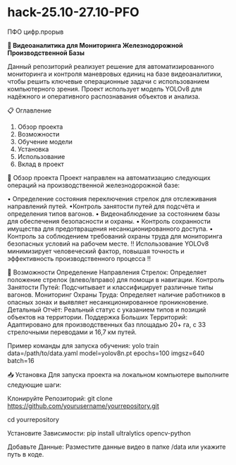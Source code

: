 # hack-25.10-27.10-PFO
ПФО цифр.прорыв

**🚂 Видеоаналитика для Мониторинга Железнодорожной Производственной Базы**

Данный репозиторий реализует решение для автоматизированного мониторинга и контроля маневровых единиц на базе видеоаналитики, чтобы решить ключевые операционные задачи с использованием компьютерного зрения. Проект использует модель YOLOv8 для надёжного и оперативного распознавания объектов и анализа.

📋 Оглавление
1. Обзор проекта
2. Возможности
3. Обучение модели
4. Установка
5. Использование
6. Вклад в проект

📌 Обзор проекта
Проект направлен на автоматизацию следующих операций на производственной железнодорожной базе:

• Определение состояния переключения стрелок для отслеживания направлений путей.
•Контроль занятости путей для подсчёта и определения типов вагонов.
• Видеонаблюдение за состоянием базы для обеспечения безопасности и охраны.
• Контроль сохранности имущества для предотвращения несанкционированного доступа.
• Контроль за соблюдением требований охраны труда для мониторинга безопасных условий на рабочем месте.
‼️ Использование YOLOv8 минимизирует человеческий фактор, повышая точность и эффективность производственного процесса ‼️

🚀 Возможности
Определение Направления Стрелок: Определяет положение стрелок (влево/вправо) для помощи в навигации.
Контроль Занятости Путей: Подсчитывает и классифицирует различные типы вагонов.
Мониторинг Охраны Труда: Определяет наличие работников в опасных зонах и выявляет несанкционированное проникновение.
Детальный Отчёт: Реальный статус с указанием типов и позиций объектов на территории.
Поддержка Больших Территорий: Адаптировано для производственных баз площадью 20+ га, с 33 стрелочными переводами и 16,7 км путей.

Пример команды для запуска обучения:
yolo train data=/path/to/data.yaml model=yolov8n.pt epochs=100 imgsz=640 batch=16


📥 Установка
Для запуска проекта на локальном компьютере выполните следующие шаги:

Клонируйте Репозиторий:
git clone https://github.com/yourusername/yourrepository.git

cd yourrepository

Установите Зависимости:
pip install ultralytics opencv-python

Добавьте Данные:
Разместите данные видео в папке /data или укажите путь в коде.



